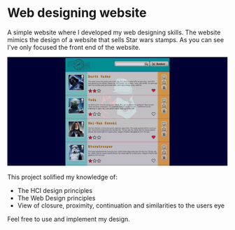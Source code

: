 # Web designing website

A simple website where I developed my web designing skills.
The website mimics the design of a website that sells Star wars stamps. As you can see I've only focused the front end of the website.

![](websiteScreenshot.png)

This project solified my knowledge of:
* The HCI design principles
* The Web Design principles
* View of closure, proximity, continuation and similarities to the users eye

Feel free to use and implement my design.
